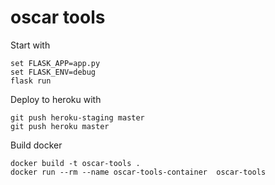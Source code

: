 # oscar tools 
Start with
```
set FLASK_APP=app.py
set FLASK_ENV=debug
flask run
```

Deploy to heroku with
```
git push heroku-staging master
git push heroku master

```

Build docker
```
docker build -t oscar-tools .
docker run --rm --name oscar-tools-container  oscar-tools
```
